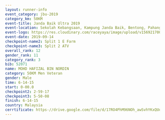 ```yaml
---
layout: runner-info 
event_category: jbu-2019 
category_km: 50KM 
event-title: Janda Baik Ultra 2019  
event-location: Sekolah Kebangsaan, Kampung Janda Baik, Bentong, Pahang, Malaysia 
event-logo: https://res.cloudinary.com/raceyaya/image/upload/v1569217009/logo/janda-baik_vch1pc.jpg 
event-date: 2019-09-14 
checkpoint-name2: Split 1 E Farm 
checkpoint-name3: Split 2 ATV 
overall_rank: 12
gender_rank: 11
category_rank: 3
bib: 52071
name: MOHD HAFIZAL BIN NORDIN
category: 50KM Men Veteran
gender: Male
time: 6-14-15
start: 0-00.0
checkpoint2: 2-59-17
checkpoint3: 5-50-08
finish: 6-14-15
country: Malaysia
cerrtificate: https-//drive.google.com/file/d/17RO4PhM96NOh_awSvhYKxQUoy-Jyt5nc/view?usp=sharing
---
```

